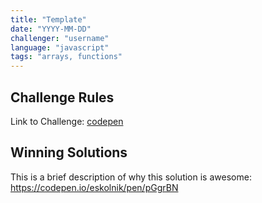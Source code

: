 ```yaml
---
title: "Template"
date: "YYYY-MM-DD"
challenger: "username"
language: "javascript"
tags: "arrays, functions"
---
```


## Challenge Rules

Link to Challenge: [codepen](codepen)

## Winning Solutions

This is a brief description of why this solution is awesome:
<a target="_blank" href="https://codepen.io/eskolnik/pen/pGgrBN">https://codepen.io/eskolnik/pen/pGgrBN</a>